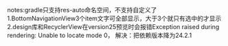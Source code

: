 notes:gradle只支持res-auto命名空间，不支持自定义了
1.BottomNavigationView3个item文字可全部显示，大于3个就只有选中的才显示
2.design库和RecyclerView在version25预览时会报错Exception raised during rendering: Unable to locate mode 0，
解决：把依赖版本降为24.2.1